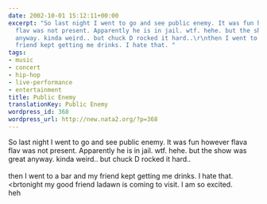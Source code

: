```yaml
---
date: 2002-10-01 15:12:11+00:00
excerpt: "So last night I went to go and see public enemy. It was fun however flava
  flav was not present. Apparently he is in jail. wtf. hehe. but the show was great
  anyway. kinda weird.. but chuck D rocked it hard..\r\nthen I went to a bar and my
  friend kept getting me drinks. I hate that. "
tags:
- music
- concert
- hip-hop
- live-performance
- entertainment
title: Public Enemy
translationKey: Public Enemy
wordpress_id: 368
wordpress_url: http://new.nata2.org/?p=368
---
```


So last night I went to go and see public enemy. It was fun however flava flav was not present. Apparently he is in jail. wtf. hehe. but the show was great anyway. kinda weird.. but chuck D rocked it hard..
<br/><br/>then I went to a bar and my friend kept getting me drinks. I hate that. <br/><brtonight my good friend ladawn is coming to visit. I am so excited.<br/>
heh